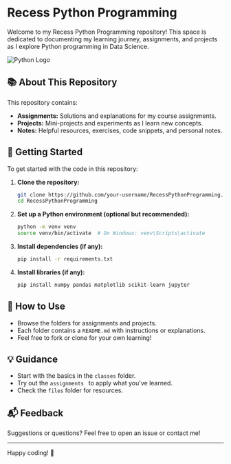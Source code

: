# Recess Python Programming

Welcome to my Recess Python Programming repository! This space is dedicated to documenting my learning journey, assignments, and projects as I explore Python programming in Data Science.

![Python Logo](https://www.python.org/static/community_logos/python-logo.png)

## 📚 About This Repository

This repository contains:

- **Assignments:** Solutions and explanations for my course assignments.
- **Projects:** Mini-projects and experiments as I learn new concepts.
- **Notes:** Helpful resources, exercises, code snippets, and personal notes.

## 🚀 Getting Started

To get started with the code in this repository:

1. **Clone the repository:**
    ```bash
    git clone https://github.com/your-username/RecessPythonProgramming.git
    cd RecessPythonProgramming
    ```

2. **Set up a Python environment (optional but recommended):**
    ```bash
    python -m venv venv
    source venv/bin/activate  # On Windows: venv\Scripts\activate
    ```

3. **Install dependencies (if any):**
    ```bash
    pip install -r requirements.txt
    ```

4. **Install libraries (if any):**
    ```bash
    pip install numpy pandas matplotlib scikit-learn jupyter
    ```

## 📝 How to Use

- Browse the folders for assignments and projects.
- Each folder contains a `README.md` with instructions or explanations.
- Feel free to fork or clone for your own learning!

## 💡 Guidance

- Start with the basics in the `classes` folder.
- Try out the `assignments ` to apply what you've learned.
- Check the `files` folder for resources.

## 📬 Feedback

Suggestions or questions? Feel free to open an issue or contact me!

---

Happy coding! 🚀

